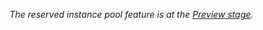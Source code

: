 _The reserved instance pool feature is at the [Preview stage](../../overview/concepts/launch-stages.md)._
